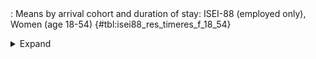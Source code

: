 <div class="tabledetails">

|     |
| --- |
: Means by arrival cohort and duration of stay: ISEI-88 (employed only), Women (age 18-54) {#tbl:isei88_res_timeres_f_18_54}

<details>
<summary>
Expand
</summary>
<div class="tabwrap">
<table class="scientific medleftstub">
<tr> <td style='text-align: left'></td><td colspan=7 style='text-align:center'><strong>Arrival cohort</strong></td></tr>
<tr> <td style='text-align: left'></td> <td style='text-align: right'><strong>German</strong></td> <td style='text-align: right'><strong>1964-73</strong></td> <td style='text-align: right'><strong>1974-83</strong></td> <td style='text-align: right'><strong>1984-93</strong></td> <td style='text-align: right'><strong>1994-03</strong></td> <td style='text-align: right'><strong>2004-10</strong></td> <td style='text-align: right'><strong>Total</strong></td></tr>
<tr> <td style='text-align: left'></td> <td style='text-align: right'>Mean</td> <td style='text-align: right'>Mean</td> <td style='text-align: right'>Mean</td> <td style='text-align: right'>Mean</td> <td style='text-align: right'>Mean</td> <td style='text-align: right'>Mean</td> <td style='text-align: right'>Mean</td></tr>
<tr> <td style='text-align: left'>1</td> <td style='text-align: right'>46.29</td> <td style='text-align: right'></td> <td style='text-align: right'></td> <td style='text-align: right'>39.23</td> <td style='text-align: right'>39.54</td> <td style='text-align: right'>44.72</td> <td style='text-align: right'>42.45</td></tr>
<tr> <td style='text-align: left'>2</td> <td style='text-align: right'>42.20</td> <td style='text-align: right'></td> <td style='text-align: right'>39.72</td> <td style='text-align: right'>37.05</td> <td style='text-align: right'>39.61</td> <td style='text-align: right'>43.47</td> <td style='text-align: right'>40.41</td></tr>
<tr> <td style='text-align: left'>3</td> <td style='text-align: right'>39.88</td> <td style='text-align: right'></td> <td style='text-align: right'>39.99</td> <td style='text-align: right'>37.02</td> <td style='text-align: right'>38.91</td> <td style='text-align: right'>43.00</td> <td style='text-align: right'>39.76</td></tr>
<tr> <td style='text-align: left'>4</td> <td style='text-align: right'>38.02</td> <td style='text-align: right'></td> <td style='text-align: right'>39.33</td> <td style='text-align: right'>36.74</td> <td style='text-align: right'>38.24</td> <td style='text-align: right'>42.62</td> <td style='text-align: right'>38.99</td></tr>
<tr> <td style='text-align: left'>5</td> <td style='text-align: right'>36.28</td> <td style='text-align: right'></td> <td style='text-align: right'>38.63</td> <td style='text-align: right'>36.80</td> <td style='text-align: right'>37.92</td> <td style='text-align: right'>41.00</td> <td style='text-align: right'>38.13</td></tr>
<tr> <td style='text-align: left'>6</td> <td style='text-align: right'>36.13</td> <td style='text-align: right'></td> <td style='text-align: right'>38.09</td> <td style='text-align: right'>37.01</td> <td style='text-align: right'>38.21</td> <td style='text-align: right'></td> <td style='text-align: right'>37.36</td></tr>
<tr> <td style='text-align: left'>7</td> <td style='text-align: right'>35.79</td> <td style='text-align: right'></td> <td style='text-align: right'>38.85</td> <td style='text-align: right'>36.95</td> <td style='text-align: right'>38.50</td> <td style='text-align: right'></td> <td style='text-align: right'>37.52</td></tr>
<tr> <td style='text-align: left'>8</td> <td style='text-align: right'>36.16</td> <td style='text-align: right'></td> <td style='text-align: right'>35.87</td> <td style='text-align: right'>35.50</td> <td style='text-align: right'>38.66</td> <td style='text-align: right'></td> <td style='text-align: right'>36.55</td></tr>
<tr> <td style='text-align: left'>9</td> <td style='text-align: right'>36.48</td> <td style='text-align: right'></td> <td style='text-align: right'>37.99</td> <td style='text-align: right'>36.09</td> <td style='text-align: right'>38.83</td> <td style='text-align: right'></td> <td style='text-align: right'>37.35</td></tr>
<tr> <td style='text-align: left'>10</td> <td style='text-align: right'>36.46</td> <td style='text-align: right'></td> <td style='text-align: right'>40.57</td> <td style='text-align: right'>36.74</td> <td style='text-align: right'>39.14</td> <td style='text-align: right'></td> <td style='text-align: right'>38.23</td></tr>
<tr> <td style='text-align: left'>11</td> <td style='text-align: right'>36.84</td> <td style='text-align: right'></td> <td style='text-align: right'>36.24</td> <td style='text-align: right'>35.75</td> <td style='text-align: right'>38.55</td> <td style='text-align: right'></td> <td style='text-align: right'>36.84</td></tr>
<tr> <td style='text-align: left'>12</td> <td style='text-align: right'>37.02</td> <td style='text-align: right'>33.60</td> <td style='text-align: right'>36.90</td> <td style='text-align: right'>37.23</td> <td style='text-align: right'>38.05</td> <td style='text-align: right'></td> <td style='text-align: right'>36.56</td></tr>
<tr> <td style='text-align: left'>13</td> <td style='text-align: right'>36.38</td> <td style='text-align: right'>33.63</td> <td style='text-align: right'>37.29</td> <td style='text-align: right'>35.84</td> <td style='text-align: right'></td> <td style='text-align: right'></td> <td style='text-align: right'>35.78</td></tr>
<tr> <td style='text-align: left'>14</td> <td style='text-align: right'>36.33</td> <td style='text-align: right'>33.07</td> <td style='text-align: right'>37.28</td> <td style='text-align: right'>35.96</td> <td style='text-align: right'></td> <td style='text-align: right'></td> <td style='text-align: right'>35.66</td></tr>
<tr> <td style='text-align: left'>15</td> <td style='text-align: right'>36.93</td> <td style='text-align: right'>33.50</td> <td style='text-align: right'>35.44</td> <td style='text-align: right'>35.42</td> <td style='text-align: right'></td> <td style='text-align: right'></td> <td style='text-align: right'>35.32</td></tr>
<tr> <td style='text-align: left'>16</td> <td style='text-align: right'>36.99</td> <td style='text-align: right'>32.71</td> <td style='text-align: right'>36.01</td> <td style='text-align: right'>35.58</td> <td style='text-align: right'></td> <td style='text-align: right'></td> <td style='text-align: right'>35.32</td></tr>
<tr> <td style='text-align: left'>17</td> <td style='text-align: right'>36.62</td> <td style='text-align: right'>33.79</td> <td style='text-align: right'>36.72</td> <td style='text-align: right'>35.93</td> <td style='text-align: right'></td> <td style='text-align: right'></td> <td style='text-align: right'>35.77</td></tr>
<tr> <td style='text-align: left'>18</td> <td style='text-align: right'>37.34</td> <td style='text-align: right'>33.22</td> <td style='text-align: right'>36.24</td> <td style='text-align: right'>36.08</td> <td style='text-align: right'></td> <td style='text-align: right'></td> <td style='text-align: right'>35.72</td></tr>
<tr> <td style='text-align: left'>19</td> <td style='text-align: right'>37.72</td> <td style='text-align: right'>33.67</td> <td style='text-align: right'>35.49</td> <td style='text-align: right'>36.11</td> <td style='text-align: right'></td> <td style='text-align: right'></td> <td style='text-align: right'>35.75</td></tr>
<tr> <td style='text-align: left'>20</td> <td style='text-align: right'>38.26</td> <td style='text-align: right'>32.89</td> <td style='text-align: right'>36.69</td> <td style='text-align: right'>35.16</td> <td style='text-align: right'></td> <td style='text-align: right'></td> <td style='text-align: right'>35.75</td></tr>
<tr> <td style='text-align: left'>21</td> <td style='text-align: right'>38.16</td> <td style='text-align: right'>34.47</td> <td style='text-align: right'>34.33</td> <td style='text-align: right'>35.63</td> <td style='text-align: right'></td> <td style='text-align: right'></td> <td style='text-align: right'>35.65</td></tr>
<tr> <td style='text-align: left'>22</td> <td style='text-align: right'>38.76</td> <td style='text-align: right'>33.60</td> <td style='text-align: right'>35.39</td> <td style='text-align: right'>35.22</td> <td style='text-align: right'></td> <td style='text-align: right'></td> <td style='text-align: right'>35.74</td></tr>
<tr> <td style='text-align: left'>23</td> <td style='text-align: right'>38.76</td> <td style='text-align: right'>34.55</td> <td style='text-align: right'>34.50</td> <td style='text-align: right'></td> <td style='text-align: right'></td> <td style='text-align: right'></td> <td style='text-align: right'>35.94</td></tr>
<tr> <td style='text-align: left'>24</td> <td style='text-align: right'>38.72</td> <td style='text-align: right'>33.80</td> <td style='text-align: right'>35.41</td> <td style='text-align: right'></td> <td style='text-align: right'></td> <td style='text-align: right'></td> <td style='text-align: right'>35.98</td></tr>
<tr> <td style='text-align: left'>25</td> <td style='text-align: right'>38.70</td> <td style='text-align: right'>33.37</td> <td style='text-align: right'>34.76</td> <td style='text-align: right'></td> <td style='text-align: right'></td> <td style='text-align: right'></td> <td style='text-align: right'>35.61</td></tr>
<tr> <td style='text-align: left'>26</td> <td style='text-align: right'>40.70</td> <td style='text-align: right'>33.09</td> <td style='text-align: right'>36.28</td> <td style='text-align: right'></td> <td style='text-align: right'></td> <td style='text-align: right'></td> <td style='text-align: right'>36.69</td></tr>
<tr> <td style='text-align: left'>27</td> <td style='text-align: right'>40.32</td> <td style='text-align: right'>33.88</td> <td style='text-align: right'>36.42</td> <td style='text-align: right'></td> <td style='text-align: right'></td> <td style='text-align: right'></td> <td style='text-align: right'>36.87</td></tr>
<tr> <td style='text-align: left'>28</td> <td style='text-align: right'>40.90</td> <td style='text-align: right'>33.72</td> <td style='text-align: right'>37.10</td> <td style='text-align: right'></td> <td style='text-align: right'></td> <td style='text-align: right'></td> <td style='text-align: right'>37.24</td></tr>
<tr> <td style='text-align: left'>29</td> <td style='text-align: right'>43.20</td> <td style='text-align: right'>34.11</td> <td style='text-align: right'>38.70</td> <td style='text-align: right'></td> <td style='text-align: right'></td> <td style='text-align: right'></td> <td style='text-align: right'>38.67</td></tr>
<tr> <td style='text-align: left'>30</td> <td style='text-align: right'>41.90</td> <td style='text-align: right'>33.57</td> <td style='text-align: right'>35.95</td> <td style='text-align: right'></td> <td style='text-align: right'></td> <td style='text-align: right'></td> <td style='text-align: right'>37.14</td></tr>
<tr> <td style='text-align: left'>Total</td> <td style='text-align: right'>38.47</td> <td style='text-align: right'>33.59</td> <td style='text-align: right'>36.97</td> <td style='text-align: right'>36.32</td> <td style='text-align: right'>38.68</td> <td style='text-align: right'>42.96</td> <td style='text-align: right'>37.12</td></tr>
</table>
</div>
</details>
</div>
